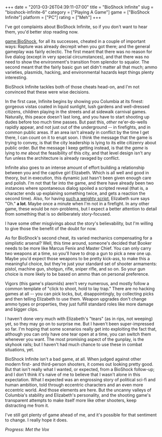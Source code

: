 +++
date = "2013-03-26T04:39:11-07:00"
title = "BioShock Infinite"
slug = "bioshock-infinite-6"
category = ["Playing A Game"]
game = ["BioShock Infinite"]
platform = ["PC"]
rating = ["Meh"]
+++

I've got complaints about BioShock Infinite, so if you don't want to hear them, you'd better stop reading now.

<game:BioShock>, for all its successes, cheated in a couple of important ways: Rapture was already decrepit when you got there; and the general gameplay was fairly eclectic.  The first meant that there was no reason for live dialog (except in very special circumstances), and that there was no need to show the environment's transition from splendor to squalor.  The second meant that the fairly basic gun set didn't matter all that much; ammo varieties, plasmids, hacking, and environmental hazards kept things plenty interesting.

BioShock Infinite tackles both of those cheats head-on, and I'm not convinced that these were wise decisions.

In the first case, Infinite begins by showing you Columbia at its finest: gorgeous vistas coated in liquid sunlight, lush gardens and well-dressed citizens, children playing in the streets and at sidewalk carnival games.  Naturally, this peace doesn't last long, and you have to start shooting up dudes before too much time passes.  But past this, <i>other</i> ne'er-do-wells rapidly appear, and not just out of the underground -- in firefights, and in common public areas.  If an area isn't already in conflict by the time I get there, I can count on it to erupt soon.  I think the message that the game is trying to convey, is that the city leadership is lying to its elite citizenry about public order.  But the message I keep getting instead, is that the <i>game</i> is lying to <i>me</i> about the feasibility of this city, and that level design isn't any fun unless the architecture is already ravaged by conflict.

Infinite also goes to an intense amount of effort building a relationship between you and the captive girl Elizabeth.  Which is all well and good in theory, but in execution, this dynamic just hasn't been given enough care and polish.  I'm not that far into the game, and there have already been two instances where spontaneous dialog spoiled a scripted reveal (that is, a character ends up explaining something twice, and gets a reaction the second time).  Also, for having <a href="http://i.imgur.com/ys2EVhf.png">such a weighty script</a>, Elizabeth sure says "Oh." <b>a lot</b>.  Maybe once a minute when I'm not in a firefight.  In any other game, these would be non-problems, but I expect a better attention to detail from something that is so deliberately story-focused.

I have some other misgivings about the story's believability, but I'm willing to give those the benefit of the doubt for now.

As for BioShock's second cheat, its varied mechanics compensating for a simplistic arsenal?  Well, this time around, someone's decided that Booker needs to be more like Marcus Fenix and Master Chief.  You can only carry two weapons at a time, so you'll have to drop a gun to pick a new one up.  Maybe you'd expect those weapons to be pretty kick-ass, to make this a meaningful choice, but they're just your standard set of shooter armaments: pistol, machine gun, shotgun, rifle, sniper rifle, and so on.  So your gun choice is more likely to be based on ammo than on personal preference.

Vigors (this game's plasmids) aren't very numerous, and mostly follow a common template of "click to shoot, hold to lay trap."  There are no hacking games at all -- you can pick locks, but, disappointingly, by collecting picks and then telling Elizabeth to use them.  Weapon upgrades don't change ammo types or properties, they just fulfill standard roles like more damage and bigger clips.

I haven't done very much with Elizabeth's "tears" (as in rips, not weeping) yet, so they may go on to surprise me.  But I haven't been super-impressed so far.  I'm hoping that some scenarios really get into exploiting the fact that, although you can only have one tear open at a time, you can switch them whenever you want.  The most promising aspect of the gunplay, is the skyhook rails; but I haven't had much chance to use these in combat situations, yet.

BioShock Infinite isn't a bad game, at all.  When judged against other modern first- and third-person shooters, it comes out looking pretty good.  But that isn't really what I wanted, or expected, from a BioShock follow-up; and I don't think it's naive of me to believe that I wasn't alone in this expectation.  What I expected was an engrossing story of political sci-fi and human ambition, told through eccentric characters and an even more eccentric world.  And those elements are here.  But the uncanny valleys of Columbia's stability and Elizabeth's personality, and the shooting game's transparent attempts to make itself more like other shooters, keep distracting me from it.

I've still got plenty of game ahead of me, and it's possible for that sentiment to change.  I really hope it does.

<i>Progress: Met the Vox</i>